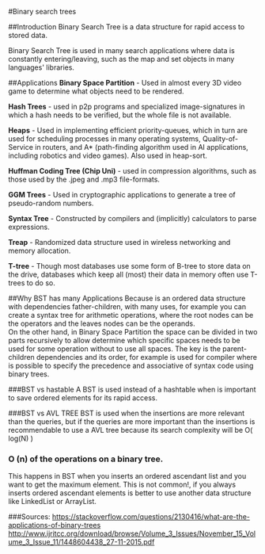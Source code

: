 #Binary search trees

##Introduction
Binary Search Tree is a data structure for rapid access to stored data. 

Binary Search Tree is used in many search applications where data is constantly entering/leaving, such as the map and set objects in many languages' libraries.


##Applications
**Binary Space Partition** - Used in almost every 3D video game to determine what objects need to be rendered.

**Hash Trees** - used in p2p programs and specialized image-signatures in which a hash needs to be verified, but the whole file is not available.

**Heaps** - Used in implementing efficient priority-queues, which in turn are used for scheduling processes in many operating systems, Quality-of-Service in routers, and A* (path-finding algorithm used in AI applications, including robotics and video games). Also used in heap-sort.

**Huffman Coding Tree (Chip Uni)** - used in compression algorithms, such as those used by the .jpeg and .mp3 file-formats.

**GGM Trees** - Used in cryptographic applications to generate a tree of pseudo-random numbers.

**Syntax Tree** - Constructed by compilers and (implicitly) calculators to parse expressions.

**Treap** - Randomized data structure used in wireless networking and memory allocation.

**T-tree** - Though most databases use some form of B-tree to store data on the drive, databases which keep all (most) their data in memory often use T-trees to do so.

##Why BST has many Applications
Because is an ordered data structure with dependencies father-children, with many uses, for example
you can create a syntax tree for arithmetic operations, where the root nodes can be the operators and the
leaves nodes can be the operands.   
On the other hand, in Binary Space Partition the space can be divided in two parts recursively to allow determine which specific spaces 
needs to be used for some operation without to use all spaces. 
The key is the parent-children dependencies and its order, for example is used for compiler where is possible to specify 
the precedence and associative of syntax code using binary trees.

###BST vs hastable
A BST is used instead of a hashtable when is important to save ordered elements for its rapid access.

###BST vs AVL TREE
BST is used when the insertions are more relevant than the queries, but if the queries are more important than the insertions
is recommendable to use a AVL tree because its search complexity will be O( log(N) )

### O (n) of the operations on a binary tree.
This happens in BST when you inserts an ordered ascendant list and you want to get the maximum element. This is not common!, 
if you always inserts ordered ascendant elements is better to use another data structure like LinkedList or ArrayList. 


###Sources: 
https://stackoverflow.com/questions/2130416/what-are-the-applications-of-binary-trees
http://www.ijritcc.org/download/browse/Volume_3_Issues/November_15_Volume_3_Issue_11/1448604438_27-11-2015.pdf
